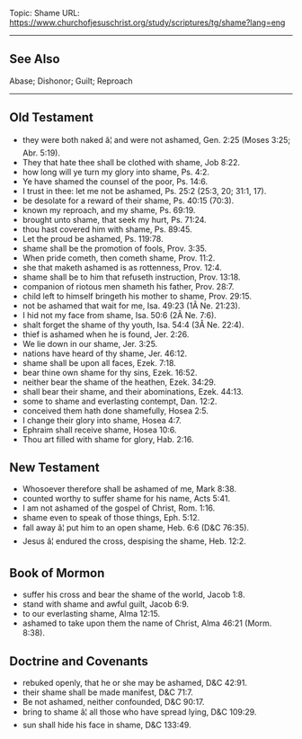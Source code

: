 Topic: Shame
URL: https://www.churchofjesuschrist.org/study/scriptures/tg/shame?lang=eng

---

## See Also

Abase; Dishonor; Guilt; Reproach

---

## Old Testament

- they were both naked â¦ and were not ashamed, Gen. 2:25 (Moses 3:25; Abr. 5:19).
- They that hate thee shall be clothed with shame, Job 8:22.
- how long will ye turn my glory into shame, Ps. 4:2.
- Ye have shamed the counsel of the poor, Ps. 14:6.
- I trust in thee: let me not be ashamed, Ps. 25:2 (25:3, 20; 31:1, 17).
- be desolate for a reward of their shame, Ps. 40:15 (70:3).
- known my reproach, and my shame, Ps. 69:19.
- brought unto shame, that seek my hurt, Ps. 71:24.
- thou hast covered him with shame, Ps. 89:45.
- Let the proud be ashamed, Ps. 119:78.
- shame shall be the promotion of fools, Prov. 3:35.
- When pride cometh, then cometh shame, Prov. 11:2.
- she that maketh ashamed is as rottenness, Prov. 12:4.
- shame shall be to him that refuseth instruction, Prov. 13:18.
- companion of riotous men shameth his father, Prov. 28:7.
- child left to himself bringeth his mother to shame, Prov. 29:15.
- not be ashamed that wait for me, Isa. 49:23 (1Â Ne. 21:23).
- I hid not my face from shame, Isa. 50:6 (2Â Ne. 7:6).
- shalt forget the shame of thy youth, Isa. 54:4 (3Â Ne. 22:4).
- thief is ashamed when he is found, Jer. 2:26.
- We lie down in our shame, Jer. 3:25.
- nations have heard of thy shame, Jer. 46:12.
- shame shall be upon all faces, Ezek. 7:18.
- bear thine own shame for thy sins, Ezek. 16:52.
- neither bear the shame of the heathen, Ezek. 34:29.
- shall bear their shame, and their abominations, Ezek. 44:13.
- some to shame and everlasting contempt, Dan. 12:2.
- conceived them hath done shamefully, Hosea 2:5.
- I change their glory into shame, Hosea 4:7.
- Ephraim shall receive shame, Hosea 10:6.
- Thou art filled with shame for glory, Hab. 2:16.

## New Testament

- Whosoever therefore shall be ashamed of me, Mark 8:38.
- counted worthy to suffer shame for his name, Acts 5:41.
- I am not ashamed of the gospel of Christ, Rom. 1:16.
- shame even to speak of those things, Eph. 5:12.
- fall away â¦ put him to an open shame, Heb. 6:6 (D&C 76:35).
- Jesus â¦ endured the cross, despising the shame, Heb. 12:2.

## Book of Mormon

- suffer his cross and bear the shame of the world, Jacob 1:8.
- stand with shame and awful guilt, Jacob 6:9.
- to our everlasting shame, Alma 12:15.
- ashamed to take upon them the name of Christ, Alma 46:21 (Morm. 8:38).

## Doctrine and Covenants

- rebuked openly, that he or she may be ashamed, D&C 42:91.
- their shame shall be made manifest, D&C 71:7.
- Be not ashamed, neither confounded, D&C 90:17.
- bring to shame â¦ all those who have spread lying, D&C 109:29.
- sun shall hide his face in shame, D&C 133:49.

